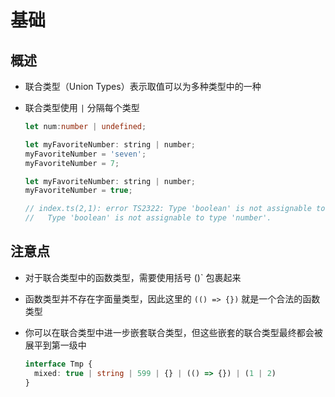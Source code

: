 # 基础

## 概述

  - 联合类型（Union Types）表示取值可以为多种类型中的一种

  - 联合类型使用 `|` 分隔每个类型

    ```ts
    let num:number | undefined;
    ```

    ```javascript
    let myFavoriteNumber: string | number;
    myFavoriteNumber = 'seven';
    myFavoriteNumber = 7;
    ```

    ```javascript
    let myFavoriteNumber: string | number;
    myFavoriteNumber = true;

    // index.ts(2,1): error TS2322: Type 'boolean' is not assignable to type 'string | number'.
    //   Type 'boolean' is not assignable to type 'number'.
    ```

## 注意点

  - 对于联合类型中的函数类型，需要使用括号 ()` 包裹起来
  - 函数类型并不存在字面量类型，因此这里的 `(() => {})` 就是一个合法的函数类型
  - 你可以在联合类型中进一步嵌套联合类型，但这些嵌套的联合类型最终都会被展平到第一级中

    ```ts
    interface Tmp {
      mixed: true | string | 599 | {} | (() => {}) | (1 | 2)
    }
    ```
